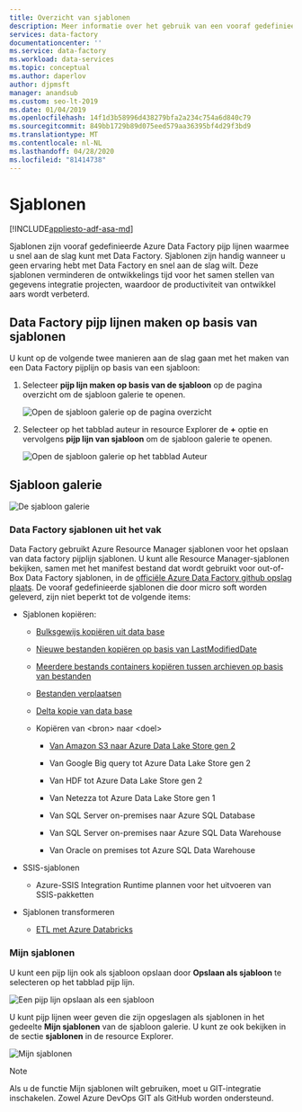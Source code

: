 ```yaml
---
title: Overzicht van sjablonen
description: Meer informatie over het gebruik van een vooraf gedefinieerde sjabloon om snel aan de slag te gaan met Azure Data Factory.
services: data-factory
documentationcenter: ''
ms.service: data-factory
ms.workload: data-services
ms.topic: conceptual
ms.author: daperlov
author: djpmsft
manager: anandsub
ms.custom: seo-lt-2019
ms.date: 01/04/2019
ms.openlocfilehash: 14f1d3b58996d438279bfa2a234c754a6d840c79
ms.sourcegitcommit: 849bb1729b89d075eed579aa36395bf4d29f3bd9
ms.translationtype: MT
ms.contentlocale: nl-NL
ms.lasthandoff: 04/28/2020
ms.locfileid: "81414738"
---
```

# <a name="templates"></a>Sjablonen
[!INCLUDE[appliesto-adf-asa-md](includes/appliesto-adf-asa-md.md)]

Sjablonen zijn vooraf gedefinieerde Azure Data Factory pijp lijnen waarmee u snel aan de slag kunt met Data Factory. Sjablonen zijn handig wanneer u geen ervaring hebt met Data Factory en snel aan de slag wilt. Deze sjablonen verminderen de ontwikkelings tijd voor het samen stellen van gegevens integratie projecten, waardoor de productiviteit van ontwikkel aars wordt verbeterd.

## <a name="create-data-factory-pipelines-from-templates"></a>Data Factory pijp lijnen maken op basis van sjablonen

U kunt op de volgende twee manieren aan de slag gaan met het maken van een Data Factory pijplijn op basis van een sjabloon:

1.  Selecteer **pijp lijn maken op basis van de sjabloon** op de pagina overzicht om de sjabloon galerie te openen.

    ![Open de sjabloon galerie op de pagina overzicht](media/solution-templates-introduction/templates-intro-image1.png)

1.  Selecteer op het tabblad auteur in resource Explorer de **+** optie en vervolgens **pijp lijn van sjabloon** om de sjabloon galerie te openen.

    ![Open de sjabloon galerie op het tabblad Auteur](media/solution-templates-introduction/templates-intro-image2.png)

## <a name="template-gallery"></a>Sjabloon galerie

![De sjabloon galerie](media/solution-templates-introduction/templates-intro-image3.png)

### <a name="out-of-the-box-data-factory-templates"></a>Data Factory sjablonen uit het vak

Data Factory gebruikt Azure Resource Manager sjablonen voor het opslaan van data factory pijplijn sjablonen. U kunt alle Resource Manager-sjablonen bekijken, samen met het manifest bestand dat wordt gebruikt voor out-of-Box Data Factory sjablonen, in de [officiële Azure Data Factory github opslag plaats](https://github.com/Azure/Azure-DataFactory/tree/master/templates). De vooraf gedefinieerde sjablonen die door micro soft worden geleverd, zijn niet beperkt tot de volgende items:

-   Sjablonen kopiëren:

    -   [Bulksgewijs kopiëren uit data base](solution-template-bulk-copy-with-control-table.md)
    
    -   [Nieuwe bestanden kopiëren op basis van LastModifiedDate](solution-template-copy-new-files-lastmodifieddate.md)

    -   [Meerdere bestands containers kopiëren tussen archieven op basis van bestanden](solution-template-copy-files-multiple-containers.md)

    -   [Bestanden verplaatsen](solution-template-move-files.md)

    -   [Delta kopie van data base](solution-template-delta-copy-with-control-table.md)

    -   Kopiëren van \<bron\> naar \<doel\>

        -   [Van Amazon S3 naar Azure Data Lake Store gen 2](solution-template-migration-s3-azure.md)

        -   Van Google Big query tot Azure Data Lake Store gen 2

        -   Van HDF tot Azure Data Lake Store gen 2

        -   Van Netezza tot Azure Data Lake Store gen 1

        -   Van SQL Server on-premises naar Azure SQL Database

        -   Van SQL Server on-premises naar Azure SQL Data Warehouse

        -   Van Oracle on premises tot Azure SQL Data Warehouse

-   SSIS-sjablonen

    -   Azure-SSIS Integration Runtime plannen voor het uitvoeren van SSIS-pakketten

-   Sjablonen transformeren

    -   [ETL met Azure Databricks](solution-template-databricks-notebook.md)

### <a name="my-templates"></a>Mijn sjablonen

U kunt een pijp lijn ook als sjabloon opslaan door **Opslaan als sjabloon** te selecteren op het tabblad pijp lijn.

![Een pijp lijn opslaan als een sjabloon](media/solution-templates-introduction/templates-intro-image4.png)

U kunt pijp lijnen weer geven die zijn opgeslagen als sjablonen in het gedeelte **Mijn sjablonen** van de sjabloon galerie. U kunt ze ook bekijken in de sectie **sjablonen** in de resource Explorer.

![Mijn sjablonen](media/solution-templates-introduction/templates-intro-image5.png)

> [!NOTE]
> Als u de functie Mijn sjablonen wilt gebruiken, moet u GIT-integratie inschakelen. Zowel Azure DevOps GIT als GitHub worden ondersteund.
